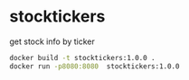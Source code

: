 # stocktickers
get stock info by ticker

```bash
docker build -t stocktickers:1.0.0 .
docker run -p8080:8080  stocktickers:1.0.0
```
